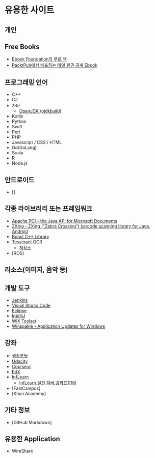 # 유용한 사이트

## 개인

## Free Books
* [Ebook Foundation의 무료 책](https://github.com/EbookFoundation/free-programming-books)
* [PacktPub에서 배포하는 매일 한권 공짜 Ebook](https://www.packtpub.com/packt/offers/free-learning)

## 프로그래밍 언어
* C++
* C#
* 자바
  * [OpenJDK (ojdkbuild)](https://github.com/ojdkbuild/ojdkbuild)
* Kotlin
* Python
* Swift
* Perl
* PHP
* Javascript / CSS / HTML
* Go(GoLang)
* Scala
* R
* Node.js

## 안드로이드
* []

## 각종 라이브러리 또는 프레임워크
* [Apache POI - the Java API for Microsoft Documents](https://poi.apache.org/)
* [ZXing - ZXing ("Zebra Crossing") barcode scanning library for Java, Android](https://github.com/zxing/zxing)
* [Boost C++ Library](https://www.boost.org/)
* [Tesseract OCR](https://opensource.google.com/projects/tesseract)
  * [저장소](https://github.com/tesseract-ocr/tesseract)
* [ROS]

## 리소스(이미지, 음악 등)

## 개발 도구
* [Jenkins](https://jenkins.io/)
* [Visual Studio Code](https://code.visualstudio.com/)
* [Eclipse](http://www.eclipse.org/)
* [IntelliJ](https://www.jetbrains.com/idea/)
* [WIX Toolset](http://wixtoolset.org/)
* [Winspakle - Application Updates for Windows](https://winsparkle.org/)

## 강좌
* [생활코딩](https://opentutorials.org/course/1)
* [Udacity](https://www.udacity.com/)
* [Coursera](https://www.coursera.org/)
* [EdX](https://www.edx.org/)
* [InfLearn](https://www.inflearn.com/)
  * [InfLearn 실전 자바 강좌(2018)](https://www.inflearn.com/course/%EC%8B%A4%EC%A0%84-%EC%9E%90%EB%B0%94_java-renew/)
* [FastCampus]
* [Khan Academy]

## 기타 정보
* [GitHub Markdown]

## 유용한 Application
* WireShark

